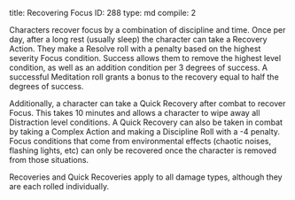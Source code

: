title:          Recovering Focus
ID:             288
type:           md
compile:        2


Characters recover focus by a combination of discipline and time. Once per day, after a long rest (usually sleep) the character can take a Recovery Action. They make a Resolve roll with a penalty based on the highest severity Focus condition. Success allows them to remove the highest level condition, as well as an addition condition per 3 degrees of success. A successful Meditation roll grants a bonus to the recovery equal to half the degrees of success.

Additionally, a character can take a Quick Recovery after combat to recover Focus. This takes 10 minutes and allows a character to wipe away all Distraction level conditions. A Quick Recovery can also be taken in combat by taking a Complex Action and making a Discipline Roll with a -4 penalty. Focus conditions that come from environmental effects (chaotic noises, flashing lights, etc) can only be recovered once the character is removed from those situations. 

Recoveries and Quick Recoveries apply to all damage types, although they are each rolled individually.